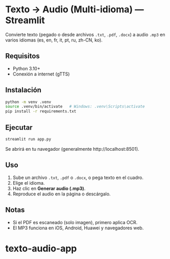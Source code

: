 
# Texto → Audio (Multi-idioma) — Streamlit

Convierte texto (pegado o desde archivos `.txt`, `.pdf`, `.docx`) a audio `.mp3` en varios idiomas (es, en, fr, it, pt, ru, zh-CN, ko).

## Requisitos
- Python 3.10+
- Conexión a internet (gTTS)

## Instalación
```bash
python -m venv .venv
source .venv/bin/activate   # Windows: .venv\Scripts\activate
pip install -r requirements.txt
```

## Ejecutar
```bash
streamlit run app.py
```

Se abrirá en tu navegador (generalmente http://localhost:8501).

## Uso
1. Sube un archivo `.txt`, `.pdf` o `.docx`, o pega texto en el cuadro.
2. Elige el idioma.
3. Haz clic en **Generar audio (.mp3)**.
4. Reproduce el audio en la página o descárgalo.

## Notas
- Si el PDF es escaneado (solo imagen), primero aplica OCR.
- El MP3 funciona en iOS, Android, Huawei y navegadores web.
# texto-audio-app
